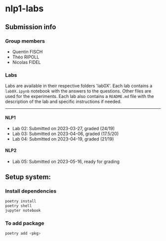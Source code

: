 # nlp1-labs

## Submission info

### Group members
- Quentin FISCH
- Théo RIPOLL
- Nicolas FIDEL

### Labs

Labs are available in their respective folders 'lab0X'. Each lab contains a `lab0X.ipynb` notebook with the answers to the questions. Other files are used for the experiments. Each lab also contains a `README.md` file with the description of the lab and specific instructions if needed.

----------------
#### NLP1
- Lab 02: Submitted on 2023-03-27, graded (24/19)
- Lab 03: Submitted on 2023-04-06, graded (17.5/20)
- Lab 04: Submitted on 2023-04-19, graded (21/19)

#### NLP2
- Lab 05: Submitted on 2023-05-16, ready for grading

## Setup system:

### Install dependencies

```bash
poetry install
poetry shell
jupyter notebook
```

### To add package
```bash
poetry add <pkg>
```

